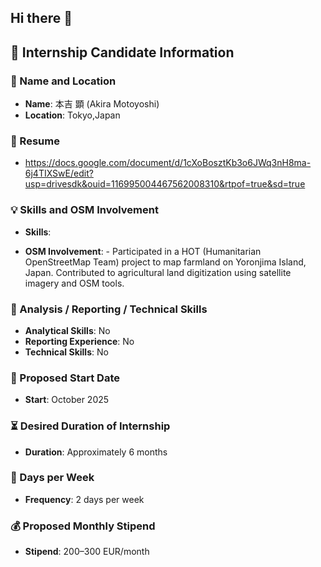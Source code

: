 ## Hi there 👋

## 📝 Internship Candidate Information

### 👤 Name and Location
- **Name**: 本吉 顕 (Akira Motoyoshi)  
- **Location**: Tokyo,Japan

### 📄 Resume
- https://docs.google.com/document/d/1cXoBosztKb3o6JWq3nH8ma-6j4TIXSwE/edit?usp=drivesdk&ouid=116995004467562008310&rtpof=true&sd=true

### 💡 Skills and OSM Involvement
- **Skills**: 	

- **OSM Involvement**: - Participated in a HOT (Humanitarian OpenStreetMap Team) project to map farmland on Yoronjima Island, Japan. Contributed to agricultural land digitization using satellite imagery and OSM tools.


### 🧠 Analysis / Reporting / Technical Skills
- **Analytical Skills**: No  
- **Reporting Experience**: No  
- **Technical Skills**: No

### 📅 Proposed Start Date
- **Start**: October 2025

### ⏳ Desired Duration of Internship
- **Duration**: Approximately 6 months

### 📆 Days per Week
- **Frequency**: 2 days per week

### 💰 Proposed Monthly Stipend
- **Stipend**: 200–300 EUR/month
